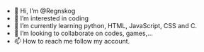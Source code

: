 - 👋 Hi, I’m @Regnskog
- 👀 I’m interested in coding
- 🌱 I’m currently learning python, HTML, JavaScript, CSS and C.
- 💞️ I’m looking to collaborate on codes, games,...
- 📫 How to reach me follow my account.

<!---
Regnskog/Regnskog is a ✨ special ✨ repository because its `README.md` (this file) appears on your GitHub profile.
You can click the Preview link to take a look at your changes.
--->
